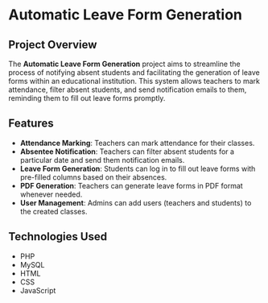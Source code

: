 # Automatic Leave Form Generation

## Project Overview
The **Automatic Leave Form Generation** project aims to streamline the process of notifying absent students and facilitating the generation of leave forms within an educational institution. This system allows teachers to mark attendance, filter absent students, and send notification emails to them, reminding them to fill out leave forms promptly.

## Features
- **Attendance Marking**: Teachers can mark attendance for their classes.
- **Absentee Notification**: Teachers can filter absent students for a particular date and send them notification emails.
- **Leave Form Generation**: Students can log in to fill out leave forms with pre-filled columns based on their absences.
- **PDF Generation**: Teachers can generate leave forms in PDF format whenever needed.
- **User Management**: Admins can add users (teachers and students) to the created classes.

## Technologies Used
- PHP
- MySQL
- HTML
- CSS
- JavaScript



